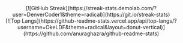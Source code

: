 
<div align="center">
  [![GitHub Streak](https://streak-stats.demolab.com/?user=DenverCoder1&theme=radical)](https://git.io/streak-stats)
</div>
<div align="center">
  [![Top Langs](https://github-readme-stats.vercel.app/api/top-langs/?username=OkeLDF&theme=radical&layout=donut-vertical)](https://github.com/anuraghazra/github-readme-stats)
</div>
